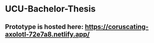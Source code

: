 # UCU-Bachelor-Thesis

## Prototype is hosted here: https://coruscating-axolotl-72e7a8.netlify.app/
